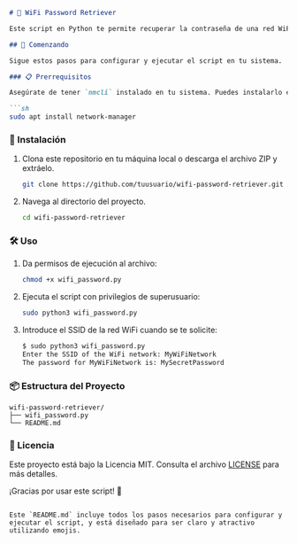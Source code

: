 ```markdown
# 🔐 WiFi Password Retriever

Este script en Python te permite recuperar la contraseña de una red WiFi en un sistema Linux utilizando `nmcli`.

## 🚀 Comenzando

Sigue estos pasos para configurar y ejecutar el script en tu sistema.

### 📋 Prerrequisitos

Asegúrate de tener `nmcli` instalado en tu sistema. Puedes instalarlo en distribuciones basadas en Debian (como Ubuntu) con el siguiente comando:

```sh
sudo apt install network-manager
```

### 📂 Instalación

1. Clona este repositorio en tu máquina local o descarga el archivo ZIP y extráelo.
   
   ```sh
   git clone https://github.com/tuusuario/wifi-password-retriever.git
   ```

2. Navega al directorio del proyecto.
   
   ```sh
   cd wifi-password-retriever
   ```

### 🛠️ Uso

1. Da permisos de ejecución al archivo:

   ```sh
   chmod +x wifi_password.py
   ```

2. Ejecuta el script con privilegios de superusuario:

   ```sh
   sudo python3 wifi_password.py
   ```

3. Introduce el SSID de la red WiFi cuando se te solicite:

   ```sh
   $ sudo python3 wifi_password.py
   Enter the SSID of the WiFi network: MyWiFiNetwork
   The password for MyWiFiNetwork is: MySecretPassword
   ```

### 📦 Estructura del Proyecto

```
wifi-password-retriever/
├── wifi_password.py
└── README.md
```

### 📄 Licencia

Este proyecto está bajo la Licencia MIT. Consulta el archivo [LICENSE](LICENSE) para más detalles.

¡Gracias por usar este script! 🌟
```

Este `README.md` incluye todos los pasos necesarios para configurar y ejecutar el script, y está diseñado para ser claro y atractivo utilizando emojis.